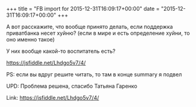 +++
title = "FB import for 2015-12-31T16:09:17+00:00"
date = "2015-12-31T16:09:17+00:00"
+++

А вот расскажите, что вообще принято делать, если поддержка приватбанка несет хуйню? (если в мире и есть определение хуйни, то оно именно такое)

У них вообще какой-то воспитатель есть?

 https://jsfiddle.net/Lhdgo5v7/4/

PS: если вы вдруг решите читать, то там в конце summary я подвел

UPD: Проблема решена, спасибо Татьяна Гаренко

Link: <a href="https://jsfiddle.net/Lhdgo5v7/4/">https://jsfiddle.net/Lhdgo5v7/4/</a>

